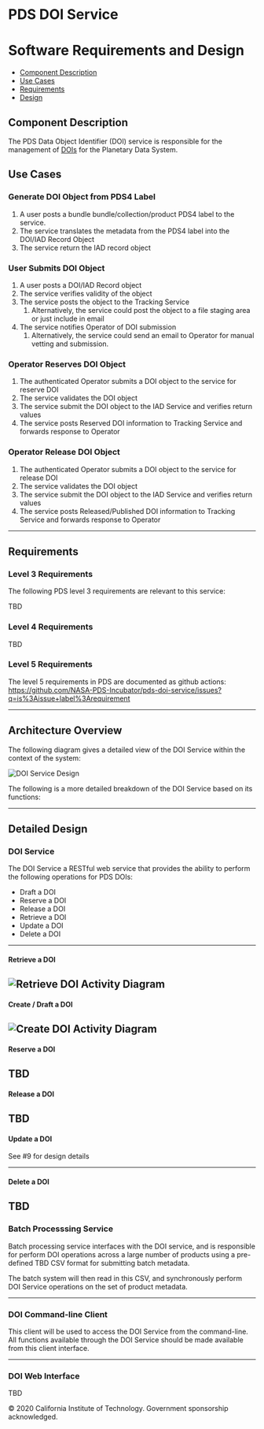 # PDS DOI Service
# Software Requirements and Design

* [Component Description](#component-description)
* [Use Cases](#use-cases)
* [Requirements](#requirements)
* [Design](#design)

## Component Description

The PDS Data Object Identifier (DOI) service is responsible for the management of [DOIs](https://www.doi.org/) for the Planetary Data System.

## Use Cases
### Generate DOI Object from PDS4 Label
1. A user posts a bundle bundle/collection/product PDS4 label to the service.
2. The service translates the metadata from the PDS4 label into the DOI/IAD Record Object
3. The service return the IAD record object

### User Submits DOI Object
1. A user posts a DOI/IAD Record object
2. The service verifies validity of the object
3. The service posts the object to the Tracking Service
   1. Alternatively, the service could post the object to a file staging area or just include in email
4. The service notifies Operator of DOI submission
   1. Alternatively, the service could send an email to Operator for manual vetting and submission.

### Operator Reserves DOI Object
1. The authenticated Operator submits a DOI object to the service for reserve DOI
2. The service validates the DOI object
3. The service submit the DOI object to the IAD Service and verifies return values
4. The service posts Reserved DOI information to Tracking Service and forwards response to Operator

### Operator Release DOI Object
1. The authenticated Operator submits a DOI object to the service for release DOI
2. The service validates the DOI object
3. The service submit the DOI object to the IAD Service and verifies return values
4. The service posts Released/Published DOI information to Tracking Service and forwards response to Operator

---

## Requirements

### Level 3 Requirements
The following PDS level 3 requirements are relevant to this service:

TBD

### Level 4 Requirements

TBD

### Level 5 Requirements
The level 5 requirements in PDS are documented as github actions:
https://github.com/NASA-PDS-Incubator/pds-doi-service/issues?q=is%3Aissue+label%3Arequirement

---

## Architecture Overview

The following diagram gives a detailed view of the DOI Service within the context of the system:

![DOI Service Design](pds-doi-service-design.png)

The following is a more detailed breakdown of the DOI Service based on its functions:

---

## Detailed Design

### DOI Service

The DOI Service a RESTful web service that provides the ability to perform the following operations for PDS DOIs:
* Draft a DOI
* Reserve a DOI
* Release a DOI
* Retrieve a DOI
* Update a DOI
* Delete a DOI

---


#### Retrieve a DOI

![Retrieve DOI Activity Diagram](retrieve_activity.png)
---

#### Create / Draft a DOI

![Create DOI Activity Diagram](create_activity.png)
---

#### Reserve a DOI

TBD 
---

#### Release a DOI

TBD
---

#### Update a DOI

See #9 for design details

---

#### Delete a DOI

TBD
---

### Batch Processsing Service

Batch processing service interfaces with the DOI service, and is responsible for perform DOI operations across a large number of products using a pre-defined TBD CSV format for submitting batch metadata.

The batch system will then read in this CSV, and synchronously perform DOI Service operations on the set of product metadata.

---

### DOI Command-line Client

This client will be used to access the DOI Service from the command-line. All functions available through the DOI Service should be made available from this client interface.

---

### DOI Web Interface

TBD


© 2020 California Institute of Technology.
Government sponsorship acknowledged.


